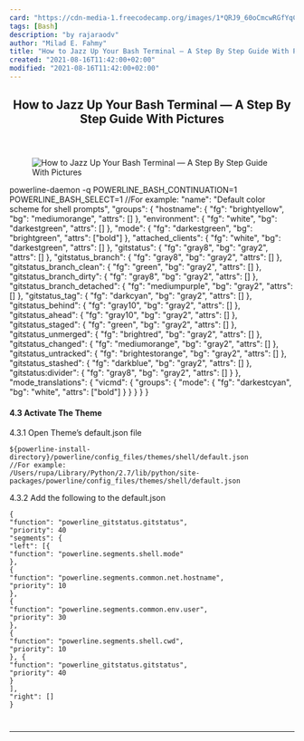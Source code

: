 ```yaml
---
card: "https://cdn-media-1.freecodecamp.org/images/1*QRJ9_60oCmcwRGfYqCbqSw.png"
tags: [Bash]
description: "by rajaraodv"
author: "Milad E. Fahmy"
title: "How to Jazz Up Your Bash Terminal — A Step By Step Guide With Pictures"
created: "2021-08-16T11:42:00+02:00"
modified: "2021-08-16T11:42:00+02:00"
---
```

<div class="site-wrapper">
<main id="site-main" class="site-main outer">
<div class="inner">
<article class="post-full post tag-bash tag-git tag-github tag-javascript tag-nodejs ">
<header class="post-full-header">
<h1 class="post-full-title">How to Jazz Up Your Bash Terminal — A Step By Step Guide With Pictures</h1>
</header>
<figure class="post-full-image">
<picture>
<source media="(max-width: 700px)" sizes="1px" srcset="data:image/gif;base64,R0lGODlhAQABAIAAAAAAAP///yH5BAEAAAAALAAAAAABAAEAAAIBRAA7 1w">
<source media="(min-width: 701px)" sizes="(max-width: 800px) 400px,
(max-width: 1170px) 700px,
1400px" srcset="https://cdn-media-1.freecodecamp.org/images/1*QRJ9_60oCmcwRGfYqCbqSw.png 300w,
https://cdn-media-1.freecodecamp.org/images/1*QRJ9_60oCmcwRGfYqCbqSw.png 600w,
https://cdn-media-1.freecodecamp.org/images/1*QRJ9_60oCmcwRGfYqCbqSw.png 1000w,
https://cdn-media-1.freecodecamp.org/images/1*QRJ9_60oCmcwRGfYqCbqSw.png 2000w">
<img onerror="this.style.display='none'" src="https://cdn-media-1.freecodecamp.org/images/1*QRJ9_60oCmcwRGfYqCbqSw.png" alt="How to Jazz Up Your Bash Terminal — A Step By Step Guide With Pictures">
</picture>
</figure>
<section class="post-full-content">
<div class="post-content medium-migrated-article">
powerline-daemon -q
POWERLINE_BASH_CONTINUATION=1
POWERLINE_BASH_SELECT=1
//For example:
"name": "Default color scheme for shell prompts",
"groups": {
"hostname": {
"fg": "brightyellow",
"bg": "mediumorange",
"attrs": []
},
"environment": {
"fg": "white",
"bg": "darkestgreen",
"attrs": []
},
"mode": {
"fg": "darkestgreen",
"bg": "brightgreen",
"attrs": ["bold"]
},
"attached_clients": {
"fg": "white",
"bg": "darkestgreen",
"attrs": []
},
"gitstatus": {
"fg": "gray8",
"bg": "gray2",
"attrs": []
},
"gitstatus_branch": {
"fg": "gray8",
"bg": "gray2",
"attrs": []
},
"gitstatus_branch_clean": {
"fg": "green",
"bg": "gray2",
"attrs": []
},
"gitstatus_branch_dirty": {
"fg": "gray8",
"bg": "gray2",
"attrs": []
},
"gitstatus_branch_detached": {
"fg": "mediumpurple",
"bg": "gray2",
"attrs": []
},
"gitstatus_tag": {
"fg": "darkcyan",
"bg": "gray2",
"attrs": []
},
"gitstatus_behind": {
"fg": "gray10",
"bg": "gray2",
"attrs": []
},
"gitstatus_ahead": {
"fg": "gray10",
"bg": "gray2",
"attrs": []
},
"gitstatus_staged": {
"fg": "green",
"bg": "gray2",
"attrs": []
},
"gitstatus_unmerged": {
"fg": "brightred",
"bg": "gray2",
"attrs": []
},
"gitstatus_changed": {
"fg": "mediumorange",
"bg": "gray2",
"attrs": []
},
"gitstatus_untracked": {
"fg": "brightestorange",
"bg": "gray2",
"attrs": []
},
"gitstatus_stashed": {
"fg": "darkblue",
"bg": "gray2",
"attrs": []
},
"gitstatus:divider": {
"fg": "gray8",
"bg": "gray2",
"attrs": []
}
},
"mode_translations": {
"vicmd": {
"groups": {
"mode": {
"fg": "darkestcyan",
"bg": "white",
"attrs": ["bold"]
}
}
}
}
}</code></pre><h4 id="4-3-activate-the-theme">4.3 Activate The Theme</h4><p>4.3.1 Open Theme’s default.json file</p><pre><code class="language-bash">${powerline-install-directory}/powerline/config_files/themes/shell/default.json
//For example:
/Users/rupa/Library/Python/2.7/lib/python/site-packages/powerline/config_files/themes/shell/default.json</code></pre><p>4.3.2 Add the following to the default.json</p><pre><code class="language-json">{
"function": "powerline_gitstatus.gitstatus",
"priority": 40
"segments": {
"left": [{
"function": "powerline.segments.shell.mode"
},
{
"function": "powerline.segments.common.net.hostname",
"priority": 10
},
{
"function": "powerline.segments.common.env.user",
"priority": 30
},
{
"function": "powerline.segments.shell.cwd",
"priority": 10
}, {
"function": "powerline_gitstatus.gitstatus",
"priority": 40
}
],
"right": []
}
</div>
<hr>
</section>
</article>
</div>
</main>
</div>
<!-- Google Tag Manager (noscript) -->
<!-- End Google Tag Manager (noscript) -->

